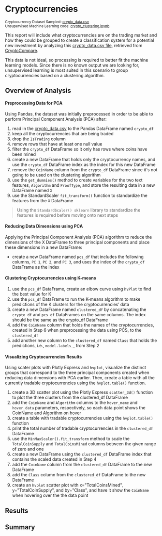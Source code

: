 # Cryptocurrencies   
<sub>Cryptocurrency Dataset Sampled: [crypto_data.csv](https://github.com/vzhang90/Cryptocurrencies/blob/main/crypto_data.csv)</sub>  
<sub>Unsupervised Machine Learning code: [crypto_clustering.ipynb]()</sub>

This report will include what cryptocurrencies are on the trading market and how they could be grouped to create a classification system for a potential new investment by analyzing this [crypto_data.csv file](https://github.com/vzhang90/Cryptocurrencies/blob/main/crypto_data.csv), retrieved from [CryptoCompare](https://min-api.cryptocompare.com/data/all/coinlist).

This data is not ideal, so processing is required to better fit the machine learning models. Since there is no known output we are looking for, unsupervised learning is most suited in this scenario to group cryptocurrencies based on a clustering algorithm. 

## Overview of Analysis

#### Preprocessing Data for PCA     
Using Pandas, the dataset was initially preprocessed in order to be able to perform Principal Component Analysis (PCA) after:
1. read in the [crypto_data.csv](https://github.com/vzhang90/Cryptocurrencies/blob/main/crypto_data.csv) to the Pandas DataFrame named `crypto_df`     
2. keep all the cryptocurrencies that are being traded    
3. drop the `IsTrading` column    
4. remove rows that have at least one null value     
5. filter the `crypto_df` DataFrame so it only has rows where coins have been mined   
6. create a new DataFrame that holds only the cryptocurrency names, and use the `crypto_df` DataFrame index as the index for this new DataFrame    
7. remove the `CoinName` column from the `crypto_df` DataFrame since it's not going to be used on the clustering algorithm
8. use the `get_dummies()` method to create variables for the two text features, `Algorithm` and `ProofType`, and store the resulting data in a new DataFrame named `X`     
9. use the StandardScaler `fit_transform()` function to standardize the features from the `X` DataFrame

> Using the `StandardScaler() sklearn` library to standardize the features is required before moving onto next steps 

#### Reducing Data Dimensions using PCA

Applying the Principal Component Analysis (PCA) algorithm to reduce the dimensions of the X DataFrame to three principal components and place these dimensions in a new DataFrame:
- create a new DataFrame named `pcs_df` that includes the following columns, `PC 1`, `PC 2`, and `PC 3`, and uses the index of the `crypto_df` DataFrame as the index

#### Clustering Cryptocurrencies using K-means

1. use the `pcs_df` DataFrame, create an elbow curve using `hvPlot` to find the best value for K
2. use the `pcs_df` DataFrame to run the K-means algorithm to make predictions of the K clusters for the cryptocurrencies’ data
3. create a new DataFrame named `clustered_df` by concatenating the `crypto_df` and `pcs_df` DataFrames on the same columns. The index should be the same as the crypto_df DataFrame    
4. add the `CoinName` column that holds the names of the cryptocurrencies, created in Step 6 when preprocessing the data using PCS, to the `clustered_df`   
5. add another new column to the `clustered_df` named `Class` that holds the predictions, i.e., `model.labels_`, from Step 2

#### Visualizing Cryptocurrencies Results
Using scater plots with Plotly Express and `hvplot`, visualize the distinct groups that correspond to the three principal components created when reducing data dimensions with PCA earlier. Then, create a table with all the currently tradable cryptocurrencies using the `hvplot.table()` function.
1. create a 3D scatter plot using the Plotly Express `scatter_3d()` function to plot the three clusters from the clustered_df DataFrame    
2. add the `CoinName` and `Algorithm` columns to the `hover_name` and `hover_data` parameters, respectively, so each data point shows the CoinName and Algorithm on hover    
3. create a table with tradable cryptocurrencies using the `hvplot.table()` function     
4. print the total number of tradable cryptocurrencies in the `clustered_df` DataFrame    
5. use the `MinMaxScaler().fit_transform` method to scale the `TotalCoinSupply` and `TotalCoinsMined` columns between the given range of zero and one     
6. create a new DataFrame using the `clustered_df` DataFrame index that contains the scaled data created in Step 4    
7. add the `CoinName` column from the `clustered_df` DataFrame to the new DataFrame     
8. add the `Class` column from the `clustered_df` DataFrame to the new DataFrame    
10. create an `hvplot` scatter plot with x="TotalCoinsMined", y="TotalCoinSupply", and by="Class", and have it show the `CoinName` when hovering over the the data point

## Results

## Summary